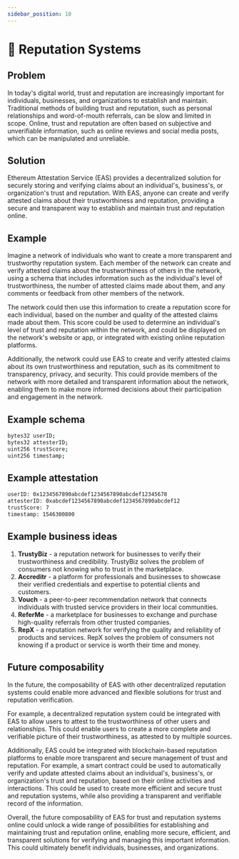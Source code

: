 ```yaml
---
sidebar_position: 10
---
```


# 🤩 Reputation Systems 

## Problem
In today's digital world, trust and reputation are increasingly important for individuals, businesses, and organizations to establish and maintain. Traditional methods of building trust and reputation, such as personal relationships and word-of-mouth referrals, can be slow and limited in scope. Online, trust and reputation are often based on subjective and unverifiable information, such as online reviews and social media posts, which can be manipulated and unreliable.

## Solution
Ethereum Attestation Service (EAS) provides a decentralized solution for securely storing and verifying claims about an individual's, business's, or organization's trust and reputation. With EAS, anyone can create and verify attested claims about their trustworthiness and reputation, providing a secure and transparent way to establish and maintain trust and reputation online.

## Example
Imagine a network of individuals who want to create a more transparent and trustworthy reputation system. Each member of the network can create and verify attested claims about the trustworthiness of others in the network, using a schema that includes information such as the individual's level of trustworthiness, the number of attested claims made about them, and any comments or feedback from other members of the network.

The network could then use this information to create a reputation score for each individual, based on the number and quality of the attested claims made about them. This score could be used to determine an individual's level of trust and reputation within the network, and could be displayed on the network's website or app, or integrated with existing online reputation platforms.

Additionally, the network could use EAS to create and verify attested claims about its own trustworthiness and reputation, such as its commitment to transparency, privacy, and security. This could provide members of the network with more detailed and transparent information about the network, enabling them to make more informed decisions about their participation and engagement in the network.

## Example schema

``` bash
bytes32 userID;
bytes32 attesterID;
uint256 trustScore;
uint256 timestamp;

```

## Example attestation
``` bash
userID: 0x1234567890abcdef1234567890abcdef12345678
attesterID: 0xabcdef1234567890abcdef1234567890abcdef12
trustScore: 7
timestamp: 1546300800

```
## Example business ideas
1. **TrustyBiz** - a reputation network for businesses to verify their trustworthiness and credibility. TrustyBiz solves the problem of consumers not knowing who to trust in the marketplace.
2. **Accreditr** - a platform for professionals and businesses to showcase their verified credentials and expertise to potential clients and customers.
3. **Vouch** - a peer-to-peer recommendation network that connects individuals with trusted service providers in their local communities.
4. **ReferMe** - a marketplace for businesses to exchange and purchase high-quality referrals from other trusted companies.
5. **RepX** - a reputation network for verifying the quality and reliability of products and services. RepX solves the problem of consumers not knowing if a product or service is worth their time and money.



## Future composability
In the future, the composability of EAS with other decentralized reputation systems could enable more advanced and flexible solutions for trust and reputation verification.

For example, a decentralized reputation system could be integrated with EAS to allow users to attest to the trustworthiness of other users and relationships. This could enable users to create a more complete and verifiable picture of their trustworthiness, as attested to by multiple sources.

Additionally, EAS could be integrated with blockchain-based reputation platforms to enable more transparent and secure management of trust and reputation. For example, a smart contract could be used to automatically verify and update attested claims about an individual's, business's, or organization's trust and reputation, based on their online activities and interactions. This could be used to create more efficient and secure trust and reputation systems, while also providing a transparent and verifiable record of the information.

Overall, the future composability of EAS for trust and reputation systems online could unlock a wide range of possibilities for establishing and maintaining trust and reputation online, enabling more secure, efficient, and transparent solutions for verifying and managing this important information. This could ultimately benefit individuals, businesses, and organizations.